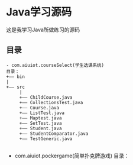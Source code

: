 # Java学习源码

这是我学习Java所做练习的源码

## 目录
```
- com.aiuiot.courseSelect(学生选课系统)
目录：
+—— bin
|
+—— src
     |
     +—— ChildCourse.java
     +—— CollectionsTest.java
     +—— Course.java
     +—— ListTest.java
     +—— Maptest.java
     +—— SetTest.java
     +—— Student.java
     +—— StudentComparator.java
     +—— TestGeneric.java
     
```


- com.aiuiot.pockergame(简单扑克牌游戏)
目录：


